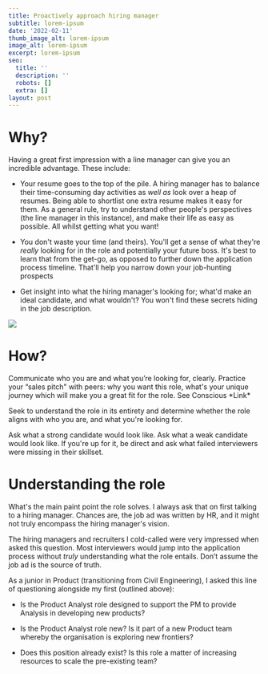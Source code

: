 ```yaml
---
title: Proactively approach hiring manager
subtitle: lorem-ipsum
date: '2022-02-11'
thumb_image_alt: lorem-ipsum
image_alt: lorem-ipsum
excerpt: lorem-ipsum
seo:
  title: ''
  description: ''
  robots: []
  extra: []
layout: post
---
```

# **Why?**

Having a great first impression with a line manager can give you an incredible advantage. These include:

*   Your resume goes to the top of the pile.  A hiring manager has to balance their time-consuming day activities as *well as* look over a heap of resumes. Being able to shortlist one extra resume makes it easy for them. As a general rule, try to understand other people's perspectives (the line manager in this instance), and make their life as easy as possible. All whilst getting what you want!

*   You don't waste your time (and theirs). You'll get a sense of what they're *really* looking for in the role and potentially your future boss. It's best to learn that from the get-go, as opposed to further down the application process timeline. That'll help you narrow down your job-hunting prospects

*   Get insight into what the hiring manager's looking for; what'd make an ideal candidate, and what wouldn't? You won't find these secrets hiding in the job description.

![](https://images.unsplash.com/photo-1565688534245-05d6b5be184a?ixlib=rb-1.2.1\&ixid=MnwxMjA3fDB8MHxwaG90by1wYWdlfHx8fGVufDB8fHx8\&auto=format\&fit=crop\&w=1000\&q=80)

# **How?**

Communicate who you are and what you’re looking for, clearly. Practice your “sales pitch" with peers: why you want this role, what's your unique journey which will make you a great fit for the role. See Conscious \*Link\*

Seek to understand the role in its entirety and determine whether the role aligns with who you are, and what you're looking for.

Ask what a strong candidate would look like. Ask what a weak candidate would look like. If you're up for it, be direct and ask what failed interviewers were missing in their skillset.

# **Understanding the role**

What's the main paint point the role solves. I always ask that on first talking to a hiring manager. Chances are, the job ad was written by HR, and it might not truly encompass the hiring manager's vision.

The hiring managers and recruiters I cold-called were very impressed when asked this question. Most interviewers would jump into the application process without *truly* understanding what the role entails. Don’t assume the job ad is the source of truth.

As a junior in Product (transitioning from Civil Engineering), I asked this line of questioning alongside my first (outlined above):

*   Is the Product Analyst role designed to support the PM to provide Analysis in developing new products?

*   Is the Product Analyst role new? Is it part of a new Product team whereby the organisation is exploring new frontiers?

*   Does this position already exist? Is this role a matter of increasing resources to scale the pre-existing team?
